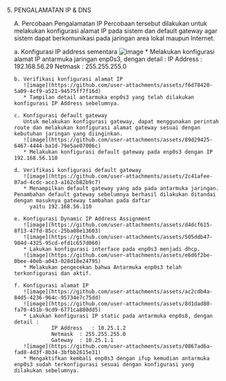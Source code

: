 5. PENGALAMATAN IP & DNS
   
   A. Percobaan Pengalamatan IP
      Percobaan tersebut dilakukan untuk melakukan konfigurasi alamat IP pada sistem dan default gateway agar sistem dapat berkomunikasi        pada jaringan area lokal maupun Internet.
   
      a. Konfigurasi IP address sementara
         ![image](https://github.com/user-attachments/assets/cd6a4b41-54f7-40d7-9c06-8220ab221110)
         * Melakukan konfigurasi alamat IP antarmuka jaringan enp0s3, dengan detail :
            IP Address	: 192.168.56.29
            Netmask	    : 255.255.255.0
   
       b. Verifikasi konfigurasi alamat IP
          ![image](https://github.com/user-attachments/assets/f6d78420-5a09-4cf9-a521-94575ff7f16d)
          * Tampilan detail antarmuka enp0s3 yang telah dilakukan konfigurasi IP Address sebelumnya.
   
       c. Konfigurasi default gateway
          Untuk melakukan konfigurasi gateway, dapat menggunakan perintah route dan melakukan konfigurasi alamat gateway sesuai dengan kebutuhan jaringan yang diinginkan.
          ![image](https://github.com/user-attachments/assets/89d29425-6467-4444-ba1d-79e5ae07006c)
          * Melakukan konfigurasi default gateway pada enp0s3 dengan IP 192.168.56.110
   
       d. Verifikasi konfigurasi default gateway
          ![image](https://github.com/user-attachments/assets/2c41afee-07ad-4cdc-acc3-a162cb82b9c7)
          * Menampilkan default gateway yang ada pada antarmuka jaringan. Penambahan default gateway sebelumnya berhasil dilakukan ditandai dengan masuknya gateway tambahan pada daftar 
            yaitu 192.168.56.110
   
       e. Konfigurasi Dynamic IP Address Assignment
          ![image](https://github.com/user-attachments/assets/d4dcf615-8f13-47fd-85cc-25ba08e13603)
          ![image](https://github.com/user-attachments/assets/505ddb47-984d-4325-95cd-efd1c657d060)
          * Lakukan konfigurasi interface pada enp0s3 menjadi dhcp.
          ![image](https://github.com/user-attachments/assets/e6d6f2be-0bee-40eb-a043-028d18e24795)
          * Melakukan pengecekan bahwa Antarmuka enp0s3 telah terkonfigurasi dan aktif.
   
       f. Konfigurasi alamat IP 
          ![image](https://github.com/user-attachments/assets/ac2cdb4a-84d5-4236-964c-95734e7c75dd)
          ![image](https://github.com/user-attachments/assets/8d1dad80-fa70-451b-9cd9-6771ca880dd5)
          * Lakukan konfigurasi IP static pada antarmuka enp0s8, dengan detail :
                   IP Address	: 10.25.1.2
                   Netmask	: 255.255.255.0
                   Gateway	: 10.25.1.1
          ![image](https://github.com/user-attachments/assets/0867ad6a-fad8-4d3f-8b34-3bfbb2615e31)
          * Mengaktifkan kembali enp0s3 dengan ifup kemudian antarmuka enp0s3 sudah terkonfigurasi sesuai dengan konfigurasi yang dilakukan sebelumnya. 
